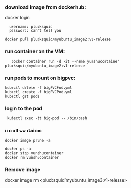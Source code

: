 
### download image from dockerhub:
  docker login
  ```
    username: plucksquid
    password: can't tell you
  ```
  ```
  docker pull plucksquid/myubuntu_image2:v1-release
  ```

### run container on the VM: 
```
   docker container run -d -it --name yunshucontainer plucksquid/myubuntu_image2:v1-release
```

### run pods to mount on bigpvc:

  ```
  kubectl delete -f bigPVCPod.yml
  kubectl create -f bigPVCPod.yml
  kubectl get pods
  ```
  
### login to the pod
  ```
   kubectl exec -it big-pod -- /bin/bash
  ```

### rm all container
  ```
docker image prune -a

docker ps -a
docker stop yunshucontainer
docker rm yunshucontainer

  ```
  
  
### Remove image
docker image rm <plucksquid/myubuntu_image3:v1-release>
